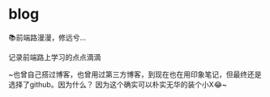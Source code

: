 # blog
📚前端路漫漫，修远兮...

  记录前端路上学习的点点滴滴
  
~也曾自己搭过博客，也曾用过第三方博客，到现在也在用印象笔记，但最终还是选择了github。因为什么？
因为这个确实可以朴实无华的装个小X😂~
